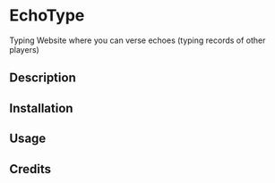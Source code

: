 # EchoType
Typing Website where you can verse echoes (typing records of other players)

## Description

## Installation


## Usage

## Credits